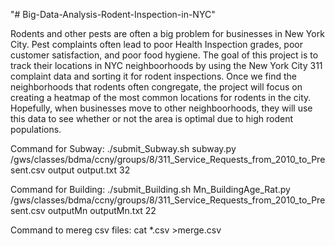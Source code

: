 "# Big-Data-Analysis-Rodent-Inspection-in-NYC" 

<p>
    Rodents and other pests are often a big problem for businesses in New York City. Pest complaints often lead to poor Health Inspection grades, poor customer satisfaction, and poor food hygiene. The goal of this project is to track their locations in NYC neighboorhoods by using the New York City 311 complaint data and sorting it for rodent inspections. Once we find the neighborhoods that rodents often congregate, the project will focus on creating a heatmap of the most common locations for rodents in the city. Hopefully, when businesses move to other neighboorhoods, they will use this data to see whether or not the area is optimal due to high rodent populations. 

</p>

<p> Command for Subway:
./submit_Subway.sh subway.py /gws/classes/bdma/ccny/groups/8/311_Service_Requests_from_2010_to_Present.csv output output.txt 32
</p>

<p> Command for Building: 
./submit_Building.sh Mn_BuildingAge_Rat.py /gws/classes/bdma/ccny/groups/8/311_Service_Requests_from_2010_to_Present.csv outputMn outputMn.txt 22
</p>

<p> Command to mereg csv files:
cat *.csv >merge.csv
</p>
